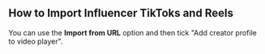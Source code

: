 ## How to Import Influencer TikToks and Reels

You can use the **Import from URL** option and then tick "Add creator profile to video player".
